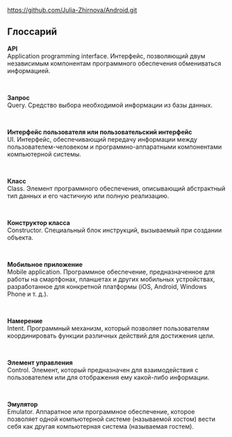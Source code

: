 https://github.com/Julia-Zhirnova/Android.git
## Глоссарий
**API**  
Application programming interface. Интерфейс, позволяющий двум независимым компонентам программного обеспечения обмениваться информацией.

<br/>

**Запрос**  
Query. Средство выбора необходимой информации из базы данных.  

<br/>

**Интерфейс пользователя или пользовательский интерфейс**  
UI. Интерфейс, обеспечивающий передачу информации между пользователем-человеком и программно-аппаратными компонентами компьютерной системы.  

<br/>

**Класс**  
Class. Элемент программного обеспечения, описывающий абстрактный тип данных и его частичную или полную реализацию.  

<br/>

**Конструктор класса**  
Constructor. Специальный блок инструкций, вызываемый при создании объекта.

<br/>

**Мобильное приложение**  
Mobile application. Программное обеспечение, предназначенное для работы на смартфонах, планшетах и других мобильных устройствах, разработанное для конкретной платформы (iOS, Android, Windows Phone и т. д.).

<br/>

**Намерение**  
Intent. Программный механизм, который позволяет пользователям координировать функции различных действий для достижения цели.

<br/>

**Элемент управления**  
Control. Элемент, который предназначен для взаимодействия с пользователем или для отображения ему какой-либо информации.

<br/>

**Эмулятор**  
Emulator. Аппаратное или программное обеспечение, которое позволяет одной компьютерной системе (называемой хостом) вести себя как другая компьютерная система (называемая гостем).
